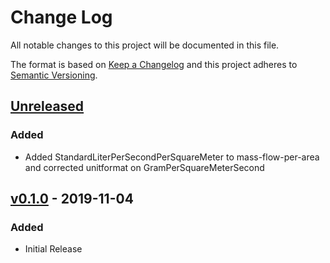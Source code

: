 # Change Log

All notable changes to this project will be documented in this file.

The format is based on [Keep a Changelog](http://keepachangelog.com/)
and this project adheres to [Semantic Versioning](http://semver.org/).

## [Unreleased]

### Added

- Added StandardLiterPerSecondPerSquareMeter to mass-flow-per-area and corrected unitformat on GramPerSquareMeterSecond

## [v0.1.0] - 2019-11-04

### Added

- Initial Release

[unreleased]: https://github.com/dividab/uom/compare/v0.1.0...master
[v0.1.0]: https://github.com/dividab/uom/compare/v0.0.0...v0.1.0
